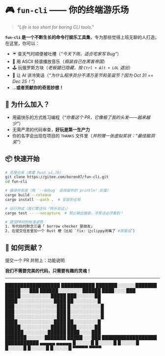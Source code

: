 

# 🎮 `fun-cli` —— **你的终端游乐场**  

> *"Life is too short for boring CLI tools."*  

**`fun-cli` 是一个不断生长的命令行娱乐工具集**，专为那些觉得上班无聊的人打造。在这里，你可以：  
- ☔ 查天气时顺便被吐槽（*“今天下雨，适合宅家写 Bug”*）  
- 🎵 用 ASCII 频谱播放音乐（*假装自己在黑客帝国*）  
- 🕹️ 玩俄罗斯方块（*老板键已隐藏，按 `Ctrl + Alt + LOL` 退出*）  
- 🤖 让 AI 讲冷笑话（*“为什么程序员分不清万圣节和圣诞节？因为 Oct 31 == Dec 25！”*）  
- ...**或者贡献你的奇思妙想！**  

## 🚀 **为什么加入？**  
- 用最快乐的方式练习编程（*“你看这个 PR，它像极了我的头发——越来越少”*）  
- 无需严肃的代码审查，**好玩是第一生产力**  
- 你的名字会出现在项目的 `THANKS` 文件里（*并附赠一张虚拟奖状：”最佳脑洞奖“*）  

## 📦 **快速开始**  
```bash
# 克隆仓库（需要 Rust ≥1.70）
git clone https://gitee.com/boren07/fun-cli.git
cd fun-cli

# 编译并安装（用 `--debug` 会保留你的 println! 彩蛋）
cargo build --release
cargo install --path .  # 安装到全局

# 运行测试（我们管这叫「快乐验证」）
cargo test -- --nocapture  # 禁止输出被吞，冷笑话必须看到！

# 提交PR时的标准姿势：
1. 写代码时默念三遍「 borrow checker 是朋友」
2. 在提交信息里加一个 Rust 梗（比如 `fix: 让clippy闭嘴了 #铁窗泪`）
```
## 🤝 **如何贡献？**  
提交一个 PR 并附上：功能说明  


**我们不需要完美的代码，只需要有趣的灵魂！**  

---
██████████████████    ███████████
███████░░░░░░███████    █████░░░███
██████░░░░░░░░██████    ████░░░░███
█████░░░░░░░░░░█████    ███░░░░░░██
████░░░░░░░░░░░░████    ██░░░░░░░░█
███░░░░░░░░░░░░░░███    █░░░░░░░░░░█
███░░░░░░░░░░░░░░███    █░░░░░░░░░░█
███░░░░░░░░░░░░░░███    █░░░░░░░░░░█
████░░░░░░░░░░░░████    ██░░░░░░░░█
█████░░░░░░░░░░█████    ███░░░░░░██
██████░░░░░░░░██████    ████░░░░███
███████░░░░░░███████    █████░░░███
██████████████████    ███████████
      ▄▄▄▄▄       ▄▄▄▄▄
     █░░░░░█     █░░░░░█
     █░░░░░█     █░░░░░█
     █░░░░░█     █░░░░░█
      ▀▀▀▀▀         ▀▀▀▀